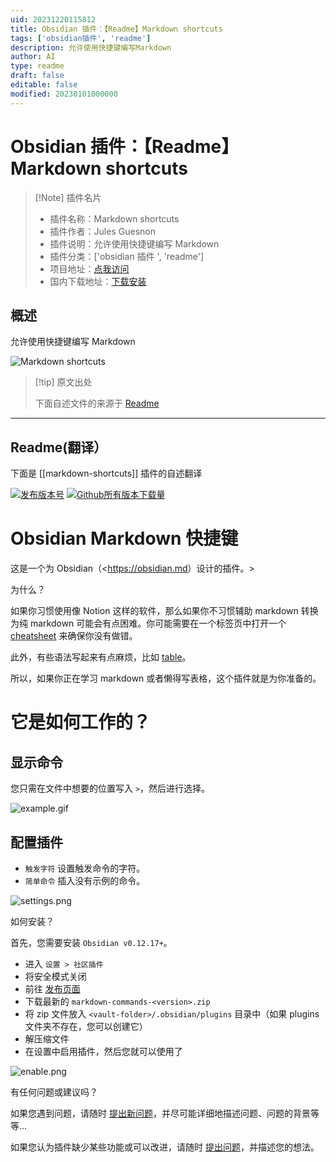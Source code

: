 ```yaml
---
uid: 20231220115812
title: Obsidian 插件：【Readme】Markdown shortcuts
tags: ['obsidian插件', 'readme']
description: 允许使用快捷键编写Markdown
author: AI
type: readme
draft: false
editable: false
modified: 20230101000000
---
```


# Obsidian 插件：【Readme】Markdown shortcuts

> [!Note] 插件名片
> - 插件名称：Markdown shortcuts
> - 插件作者：Jules Guesnon
> - 插件说明：允许使用快捷键编写 Markdown
> - 插件分类：['obsidian 插件 ', 'readme']
> - 项目地址：[点我访问](https://github.com/JulesGuesnon/obsidian-markdown-shortcuts)
> - 国内下载地址：[下载安装](https://pkmer.cn/products/plugin/pluginMarket/?markdown-shortcuts)

## 概述

允许使用快捷键编写 Markdown

![Markdown shortcuts](https://cdn.pkmer.cn/covers/markdown-shortcuts.gif)

> [!tip] 原文出处
>
>下面自述文件的来源于 [Readme](https://ghproxy.net/https://raw.githubusercontent.com/JulesGuesnon/obsidian-markdown-shortcuts/master/README.md)

---

## Readme(翻译）

下面是 [[markdown-shortcuts]] 插件的自述翻译

[![发布版本号](https://img.shields.io/github/release/JulesGuesnon/obsidian-markdown-commands.svg)](https://GitHub.com/Naereen/StrapDown.js/releases/) [![Github所有版本下载量](https://img.shields.io/github/downloads/JulesGuesnon/obsidian-markdown-commands/total.svg)](https://GitHub.com/Naereen/StrapDown.js/releases/)

# Obsidian Markdown 快捷键

这是一个为 Obsidian（<<https://obsidian.md>）设计的插件。>

为什么？

如果你习惯使用像 Notion 这样的软件，那么如果你不习惯辅助 markdown 转换为纯 markdown 可能会有点困难。你可能需要在一个标签页中打开一个 [cheatsheet](https://www.markdownguide.org/cheat-sheet/) 来确保你没有做错。

此外，有些语法写起来有点麻烦，比如 [table](https://www.markdownguide.org/cheat-sheet/#extended-syntax)。

所以，如果你正在学习 markdown 或者懒得写表格，这个插件就是为你准备的。

# 它是如何工作的？

## 显示命令

您只需在文件中想要的位置写入 `>`，然后进行选择。

![example.gif](https://cdn.pkmer.cn/covers/markdown-shortcuts_2_0.gif)

## 配置插件

- `触发字符` 设置触发命令的字符。
- `简单命令` 插入没有示例的命令。

![settings.png](https://cdn.pkmer.cn/covers/markdown-shortcuts_2_1.png!pkmer)

如何安装？

首先，您需要安装 `Obsidian v0.12.17+`。

- 进入 `设置 > 社区插件`
- 将安全模式关闭
- 前往 [发布页面](https://github.com/JulesGuesnon/obsidian-markdown-commands/releases)
- 下载最新的 `markdown-commands-<version>.zip`
- 将 zip 文件放入 `<vault-folder>/.obsidian/plugins` 目录中（如果 plugins 文件夹不存在，您可以创建它）
- 解压缩文件
- 在设置中启用插件，然后您就可以使用了

![enable.png](https://cdn.pkmer.cn/covers/markdown-shortcuts_2_2.png!pkmer)

有任何问题或建议吗？

如果您遇到问题，请随时 [提出新问题](https://github.com/JulesGuesnon/obsidian-markdown-commands/issues/new)，并尽可能详细地描述问题、问题的背景等等...

如果您认为插件缺少某些功能或可以改进，请随时 [提出问题](https://github.com/JulesGuesnon/obsidian-markdown-commands/issues/new)，并描述您的想法。
